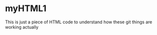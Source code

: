 # myHTML1
This is just a piece of HTML code to understand how these git things are working actually
